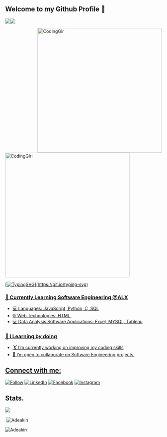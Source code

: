 ## Welcome to my Github Profile 👋 

![](https://komarev.com/ghpvc/?username=adeakin&style=for-the-badge&color=blue&labelColor=000000)<a href="https://www.github.com/adeakin" target="_blank" rel="noreferrer"><img
src="https://img.shields.io/github/followers/adeakin?logo=github&style=for-the-badge&color=0C7DBE&labelColor=000000" />

<img align= "right" alt="CodingGir" width="400" src="https://static.tildacdn.com/tild3034-6434-4663-b733-383065653832/Ver3.gif">
<img align= "center" alt="CodingGirl" width="400" src="https://mir-s3-cdn-cf.behance.net/project_modules/disp/601014116770475.6068beff4640a.gif">

[![TypingSVG](https://readme-typing-svg.demolab.com?lines=Hello!+Welcome+to+my+Github+Profile;My+name+is+Abimbola+Esther+Akinshilo;I+am+a+Data+Analyst.;I+am+passionate+about+programming.;I+am+tech+savvy.;I'm+open+to+new+ideas+on+IT+technology.)](https://git.io/typing-svg)

### 🌱 Currently Learning Software Engineering @ALX   
- 💻 Languages: JavaScript, Python, C, SQL <br>
- 🌐 Web Technologies: HTML,
- 💻 Data Analysis Software Applications: Excel, MYSQL, Tableau

### 🥇 I Learning by doing
* 🏋️ I’m currently working on improving my coding skills <br>
* 👭 I’m open to collaborate on Software Engineering projects. <br>

## **Connect with me:**
[![Follow](https://img.shields.io/twitter/follow/EAakinshilo?style=social)]([https://www.twitter.com/EAakinshilo](https://twitter.com/EAakinshilo))
[![LinkedIn](https://img.shields.io/badge/LinkedIn-0077B5?style=for-the-badge&style=social&logo=linkedin&logoColor=white)](https://www.linkedin.com/in/abimbola-akinshilo-adeakin/)
[![Facebook](https://img.shields.io/badge/Facebook-1877F2?style=for-the-badge&style=social&logo=facebook&logoColor=white)](https://www.facebook.com/abimbola.akinlusi1/) 
[![Instagram](https://img.shields.io/badge/Instagram-E4405F?style=for-the-badge&style=social&logo=instagram&logoColor=white)](https://www.instagram.com/estherakins5/)

 ## Stats.
 <p><img align="center" src="https://github-readme-stats.vercel.app/api/top-langs/?username=Adeakin&layout=compact&theme=dark&hide_border=false" /></p>
<p>&nbsp;<img align="center" src="https://github-readme-stats.vercel.app/api?username=Adeakin&show_icons=true&locale=en&theme=onedark" alt="Adeakin" /></p>

<p><img align="center" src="https://github-readme-streak-stats.herokuapp.com/?user=Adeakin&theme=dark" alt="Adeakin" /></p>
<br/>
